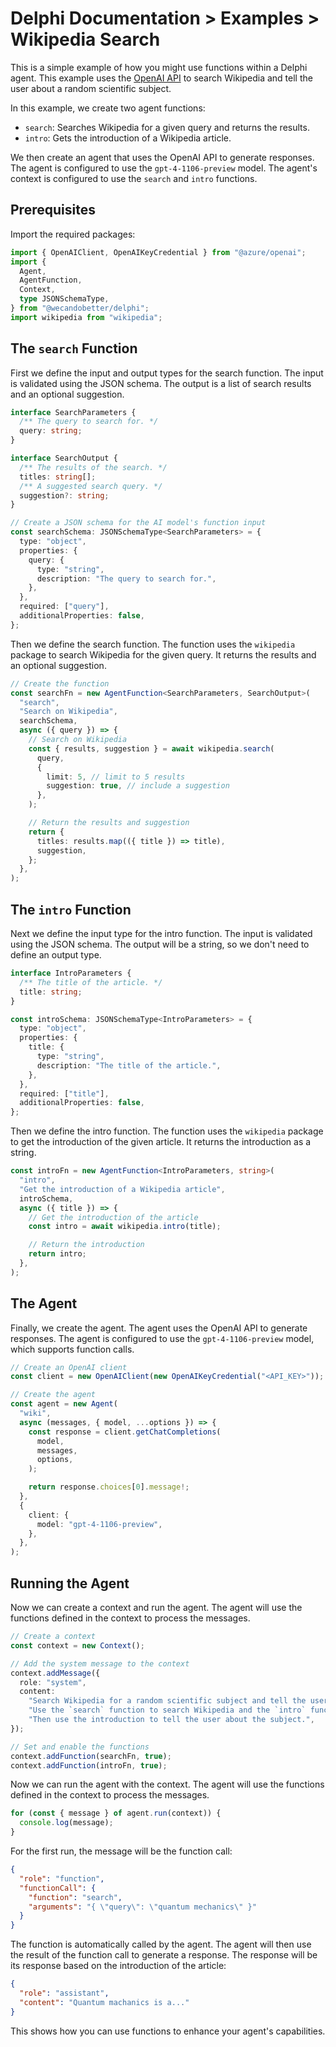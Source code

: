 # Delphi Documentation > Examples > Wikipedia Search

This is a simple example of how you might use functions within a Delphi agent.
This example uses the [OpenAI API](https://openai.com/) to search Wikipedia and
tell the user about a random scientific subject.

In this example, we create two agent functions:

- `search`: Searches Wikipedia for a given query and returns the results.
- `intro`: Gets the introduction of a Wikipedia article.

We then create an agent that uses the OpenAI API to generate responses. The
agent is configured to use the `gpt-4-1106-preview` model. The agent's context
is configured to use the `search` and `intro` functions.

## Prerequisites

Import the required packages:

```ts
import { OpenAIClient, OpenAIKeyCredential } from "@azure/openai";
import {
  Agent,
  AgentFunction,
  Context,
  type JSONSchemaType,
} from "@wecandobetter/delphi";
import wikipedia from "wikipedia";
```

## The `search` Function

First we define the input and output types for the search function. The input is
validated using the JSON schema. The output is a list of search results and an
optional suggestion.

```ts
interface SearchParameters {
  /** The query to search for. */
  query: string;
}

interface SearchOutput {
  /** The results of the search. */
  titles: string[];
  /** A suggested search query. */
  suggestion?: string;
}

// Create a JSON schema for the AI model's function input
const searchSchema: JSONSchemaType<SearchParameters> = {
  type: "object",
  properties: {
    query: {
      type: "string",
      description: "The query to search for.",
    },
  },
  required: ["query"],
  additionalProperties: false,
};
```

Then we define the search function. The function uses the `wikipedia` package to
search Wikipedia for the given query. It returns the results and an optional
suggestion.

```ts
// Create the function
const searchFn = new AgentFunction<SearchParameters, SearchOutput>(
  "search",
  "Search on Wikipedia",
  searchSchema,
  async ({ query }) => {
    // Search on Wikipedia
    const { results, suggestion } = await wikipedia.search(
      query,
      {
        limit: 5, // limit to 5 results
        suggestion: true, // include a suggestion
      },
    );

    // Return the results and suggestion
    return {
      titles: results.map(({ title }) => title),
      suggestion,
    };
  },
);
```

## The `intro` Function

Next we define the input type for the intro function. The input is validated
using the JSON schema. The output will be a string, so we don't need to define
an output type.

```ts
interface IntroParameters {
  /** The title of the article. */
  title: string;
}

const introSchema: JSONSchemaType<IntroParameters> = {
  type: "object",
  properties: {
    title: {
      type: "string",
      description: "The title of the article.",
    },
  },
  required: ["title"],
  additionalProperties: false,
};
```

Then we define the intro function. The function uses the `wikipedia` package to
get the introduction of the given article. It returns the introduction as a
string.

```ts
const introFn = new AgentFunction<IntroParameters, string>(
  "intro",
  "Get the introduction of a Wikipedia article",
  introSchema,
  async ({ title }) => {
    // Get the introduction of the article
    const intro = await wikipedia.intro(title);

    // Return the introduction
    return intro;
  },
);
```

## The Agent

Finally, we create the agent. The agent uses the OpenAI API to generate
responses. The agent is configured to use the `gpt-4-1106-preview` model, which
supports function calls.

```ts
// Create an OpenAI client
const client = new OpenAIClient(new OpenAIKeyCredential("<API_KEY>"));

// Create the agent
const agent = new Agent(
  "wiki",
  async (messages, { model, ...options }) => {
    const response = client.getChatCompletions(
      model,
      messages,
      options,
    );

    return response.choices[0].message!;
  },
  {
    client: {
      model: "gpt-4-1106-preview",
    },
  },
);
```

## Running the Agent

Now we can create a context and run the agent. The agent will use the functions
defined in the context to process the messages.

```ts
// Create a context
const context = new Context();

// Add the system message to the context
context.addMessage({
  role: "system",
  content:
    "Search Wikipedia for a random scientific subject and tell the user about it. " +
    "Use the `search` function to search Wikipedia and the `intro` function to get the introduction of an article. " +
    "Then use the introduction to tell the user about the subject.",
});

// Set and enable the functions
context.addFunction(searchFn, true);
context.addFunction(introFn, true);
```

Now we can run the agent with the context. The agent will use the functions
defined in the context to process the messages.

```ts
for (const { message } of agent.run(context)) {
  console.log(message);
}
```

For the first run, the message will be the function call:

```json
{
  "role": "function",
  "functionCall": {
    "function": "search",
    "arguments": "{ \"query\": \"quantum mechanics\" }"
  }
}
```

The function is automatically called by the agent. The agent will then use the
result of the function call to generate a response. The response will be its
response based on the introduction of the article:

```json
{
  "role": "assistant",
  "content": "Quantum machanics is a..."
}
```

This shows how you can use functions to enhance your agent's capabilities.
